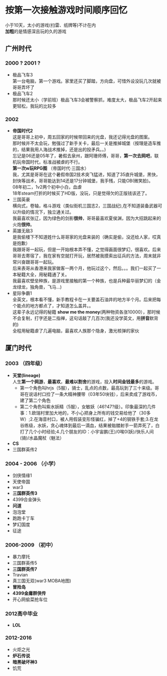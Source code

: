 # 按第一次接触游戏时间顺序回忆
小于10天，太小的游戏(扫雷、纸牌等)不计在内  
**加粗**的是情感深且玩的久的游戏

## 广州时代
### 2000 ? 2001 ?
- 极品飞车3  
第一台电脑，第一个游戏。家里还买了脚踏，方向盘，可惜外设没玩几次就被哥哥弄坏了
- 极品飞车2  
那时候还太小（学前班）极品飞车3会被警察抓，难度太大，极品飞车2开起来更轻松，我玩的比较多  

### 2002
- **帝国时代2**  
这是哥哥上初中，周五回家的时候带回来的光盘，我还记得光盘的图案。  
那时候并不太会玩，勉强过了新手关卡，最后一关是推掉城堡（按理是造车推的，结果我用人海战术推掉，还是出的投矛兵。。)  
忘记是06还是05年了，暑假去泉州，跟阿珊师傅，哥哥，**第一次去网吧**，联机玩帝国时代，标准战被虐的不行。  
**第一次w玩RPG图**  （帝国时代·三国水）      
我，尤其是哥哥在这个暑假帝国2技术突飞猛进，知道了35直升城堡，黑快，封快等战术，哥哥能达到14还是17分钟城堡，我手残，只能OB(微笑脸)。  
08年初二，1v2两个初中小白，血虐  
18年steam打折的时候买了HD版，没玩，只是觉得欠的正版钱该还了。
- 三国英豪  
横向式，卷轴，格斗游戏（类似街机三国志2，三国战纪),在不知道装备武器可以升级的情况下，独立通关过。  
我最喜欢张辽，因为绿色的剑影**很帅**，哥哥最喜欢夏侯渊，因为大招跳起来的火炮**很帅**。
- 英雄无敌3  
是我偷楼下不知道姓什么哥哥家的光盘来装的（确实是偷，没还给人家，哎真是抱歉）  
我跟哥哥一起玩，但是一开始根本弄不懂，之觉得画面很梦幻，很喜欢。后来哥哥去寄宿了，我在家有空就打开玩，居然被我摸索出征兵的方法，周末就非常兴奋跟哥哥一起玩。  
后来表哥从香港来我家做客一两个月，他玩过这个，然后。。。我们一起买了一本秘籍大全，用秘籍通了关。  
我最喜欢壁垒种族，是游戏里接触的第一个种族，也是兵种最华丽梦幻的（金龙绿龙，独角兽，飞马...)
- 星际争霸1  
全英文，根本看不懂，新手教程卡在一关要盖石油井的地方半个月。后来把每个能点的地方都点了，才知道怎么盖井。。  
这辈子永远记得的秘籍 **show me the money**(两种物资各涨10000），那时候不会复制，打字还是二指禅，这句话敲了几百次(我还没学英文，用**拼音**默背的)  
全程用秘籍虐了几遍电脑，最喜欢人族那个隐身，激光核弹的家伙

## 厦门时代
### 2003 （四年级）
- **天堂(lineage)**  
人生**第一个网游**，**最喜欢**，**最难以割舍**的游戏，投入**时间金钱最多**的游戏。
  - 第一个角色叫hrjs（5服），骑士，乱点的点数，最高玩到了三十来级。哥哥在说话村口捡了一条大精神腰带（03年50块钱），后来卖成了游戏币，建了第二个角色
  - 第二个角色叫紫水妖精（5服），女敏妖（46?47?级）。印象最深的几件事：1.欧瑞村里加大地的，不小心把身上所有的钱交易给他了（30多W）;2.在海音村口，被人用假装变形怪骗红，掉了+4的钢铁手套;3.在龙谷练级，水妖，贪心魂体到最后一滴血，结果被骷髅射手一箭弄死了，白打了几个小时经验;4.几个朋友的ID：小宇宙鹏(王)/0唉0(妖)/快乐人间(骑)/水晶魔杖（魅法）
- **CS**
- 三国群英传2
### 2004 - 2006 （小学）
- 剑侠情缘1
- 天使帝国
- war3
- **三国群英传3**
- 4399合金弹头
- **问道**
- 泡泡堂
- 跑跑卡丁车
- 梦幻国度
- 征途
### 2006-2009 （初中）
- 暴力摩托
- 三国群英传5
- **三国群英传7**
- Travian
- 真三国无双(war3 MOBA地图)
- **冒险岛**
- **4399金庸群侠传**
- 开心网偷菜抢车位
### 2012高中毕业
- **LOL**
### 2012-2016
- 火炬之光
- **炉石传说**
- **暗黑破坏神3**
- 饥荒
